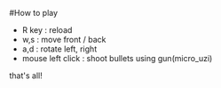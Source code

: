 #How to play

* R key : reload
* w,s : move front / back
* a,d : rotate left, right
* mouse left click : shoot bullets using gun(micro_uzi)

that's all!
